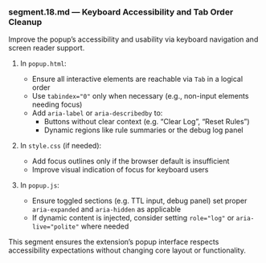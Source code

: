 ### segment.18.md — Keyboard Accessibility and Tab Order Cleanup

Improve the popup’s accessibility and usability via keyboard navigation and screen reader support.

1. In `popup.html`:

    - Ensure all interactive elements are reachable via `Tab` in a logical order
    - Use `tabindex="0"` only when necessary (e.g., non-input elements needing focus)
    - Add `aria-label` or `aria-describedby` to:
        - Buttons without clear context (e.g. “Clear Log”, “Reset Rules”)
        - Dynamic regions like rule summaries or the debug log panel

2. In `style.css` (if needed):

    - Add focus outlines only if the browser default is insufficient
    - Improve visual indication of focus for keyboard users

3. In `popup.js`:
    - Ensure toggled sections (e.g. TTL input, debug panel) set proper `aria-expanded` and `aria-hidden` as applicable
    - If dynamic content is injected, consider setting `role="log"` or `aria-live="polite"` where needed

This segment ensures the extension’s popup interface respects accessibility expectations without changing core layout or functionality.
